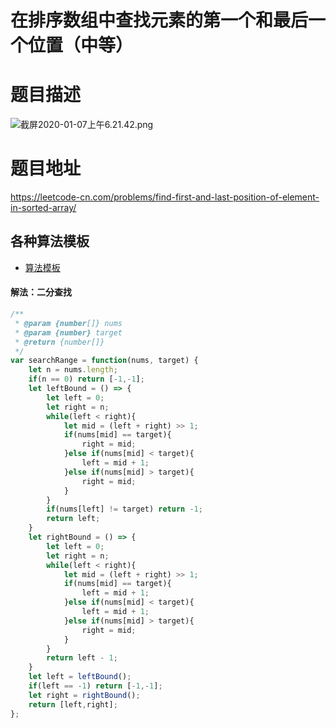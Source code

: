# 在排序数组中查找元素的第一个和最后一个位置（中等）
# 题目描述
![截屏2020-01-07上午6.21.42.png](https://pic.leetcode-cn.com/2a65358d7d0679f76713ba3b7e3c902dc59f211aec990b5a4f4b006b7292598d-%E6%88%AA%E5%B1%8F2020-01-07%E4%B8%8A%E5%8D%886.21.42.png)
# 题目地址
<https://leetcode-cn.com/problems/find-first-and-last-position-of-element-in-sorted-array/>
## 各种算法模板
+ [算法模板](https://github.com/Alex660/Algorithms-and-data-structures/blob/master/theoreticalKnowledge/AlgorithmTemplate%E7%AE%97%E6%B3%95%E6%A8%A1%E6%9D%BF.md)
#### 解法：二分查找
```javascript
/**
 * @param {number[]} nums
 * @param {number} target
 * @return {number[]}
 */
var searchRange = function(nums, target) {
    let n = nums.length;
    if(n == 0) return [-1,-1];
    let leftBound = () => {
        let left = 0;
        let right = n;
        while(left < right){
            let mid = (left + right) >> 1;
            if(nums[mid] == target){
                right = mid;
            }else if(nums[mid] < target){
                left = mid + 1;
            }else if(nums[mid] > target){
                right = mid;
            }
        }
        if(nums[left] != target) return -1;
        return left;
    }
    let rightBound = () => {
        let left = 0;
        let right = n;
        while(left < right){
            let mid = (left + right) >> 1;
            if(nums[mid] == target){
                left = mid + 1; 
            }else if(nums[mid] < target){
                left = mid + 1;
            }else if(nums[mid] > target){
                right = mid;
            }
        }
        return left - 1;
    }
    let left = leftBound();
    if(left == -1) return [-1,-1];
    let right = rightBound();
    return [left,right];
};
```